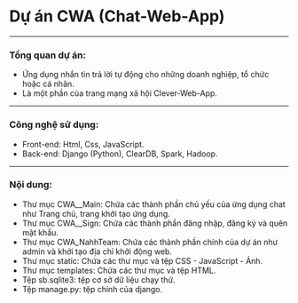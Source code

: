 <h1>Dự án CWA (Chat-Web-App)</h1>

<hr />
<h3> Tổng quan dự án: </h3>
<ul>
    <li> Ứng dụng nhắn tin trả lời tự động cho những doanh nghiệp, tổ chức hoặc cá nhân. </li>
    <li> Là một phần của trang mạng xã hội Clever-Web-App.</li>
</ul>
<hr />
<h3> Công nghệ sử dụng: </h3>
<ul>
    <li> Front-end: Html, Css, JavaScript. </li>
    <li> Back-end: Django (Python), ClearDB, Spark, Hadoop. </li>
</ul>
<hr />
<h3> Nội dung: </h3>
<ul>
    <li> Thư mục CWA__Main: Chứa các thành phần chủ yếu của ứng dụng chat như Trang chủ, trang khởi tạo ứng dụng. </li>
    <li> Thư mục CWA__Sign: Chứa các thành phần đăng nhập, đăng ký và quên mật khẩu.  </li>
    <li> Thư mục CWA_NahhTeam: Chứa các thành phần chính của dự án như admin và khởi tạo địa chỉ khởi động web.  </li>
    <li> Thư mục static: Chứa các thư mục và tệp CSS - JavaScript - Ảnh.  </li>
    <li> Thư mục templates: Chứa các thư mục và tệp HTML.  </li>
    <li> Tệp sb.sqlite3: tệp cơ sở dữ liệu chạy thử. </li>
    <li> Tệp manage.py: tệp chính của django. </li>
</ul>


